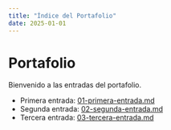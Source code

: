 ```yaml
---
title: "Índice del Portafolio"
date: 2025-01-01
---
```


# Portafolio

Bienvenido a las entradas del portafolio. 

- Primera entrada: [01-primera-entrada.md](entregas/01-primera-entrada.md)
- Segunda entrada: [02-segunda-entrada.md](entregas/02-segunda-entrega.md)
- Tercera entrada: [03-tercera-entrada.md](entregas/03-tercera-entrega.md)

